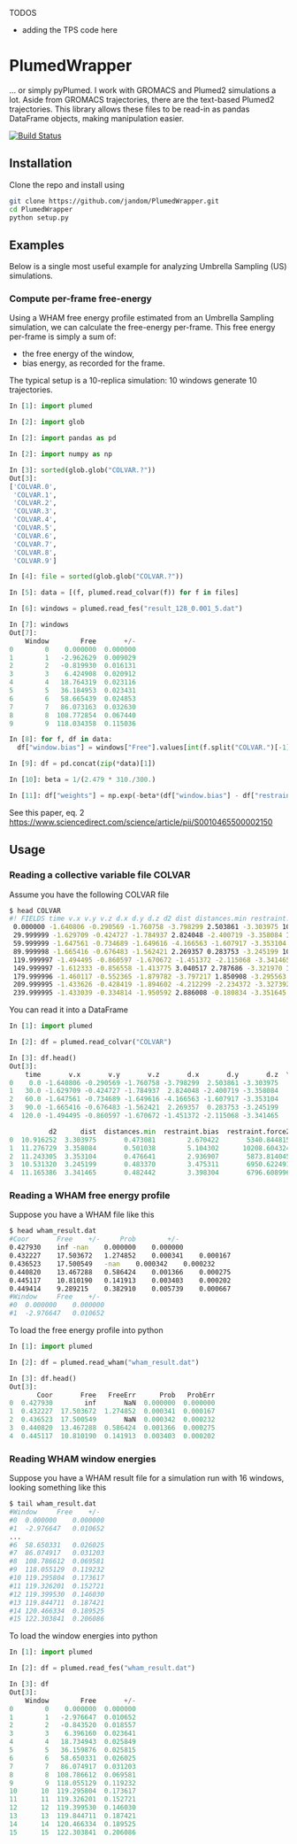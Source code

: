TODOS
- adding the TPS code here

# PlumedWrapper

... or simply pyPlumed. I work with GROMACS and Plumed2 simulations a lot.
Aside from GROMACS trajectories, there are the text-based Plumed2 trajectories.
This library allows these files to be read-in as pandas DataFrame objects, making manipulation easier.

[![Build Status](https://travis-ci.org/jandom/PlumedWrapper.svg?branch=master)](https://travis-ci.org/jandom/PlumedWrapper)

## Installation

Clone the repo and install using

```bash
git clone https://github.com/jandom/PlumedWrapper.git
cd PlumedWrapper
python setup.py
```

## Examples

Below is a single most useful example for analyzing Umbrella Sampling (US) simulations.

### Compute per-frame free-energy

Using a WHAM free energy profile estimated from an Umbrella Sampling simulation, we can calculate the free-energy per-frame. This free energy per-frame is simply a sum of:

- the free energy of the window,
- bias energy, as recorded for the frame.

The typical setup is a 10-replica simulation: 10 windows generate 10 trajectories.

```python
In [1]: import plumed

In [2]: import glob

In [2]: import pandas as pd

In [2]: import numpy as np

In [3]: sorted(glob.glob("COLVAR.?"))
Out[3]:
['COLVAR.0',
 'COLVAR.1',
 'COLVAR.2',
 'COLVAR.3',
 'COLVAR.4',
 'COLVAR.5',
 'COLVAR.6',
 'COLVAR.7',
 'COLVAR.8',
 'COLVAR.9']

In [4]: file = sorted(glob.glob("COLVAR.?"))

In [5]: data = [(f, plumed.read_colvar(f)) for f in files]

In [6]: windows = plumed.read_fes("result_128_0.001_5.dat")

In [7]: windows
Out[7]:
    Window        Free       +/-
0        0    0.000000  0.000000
1        1   -2.962629  0.009029
2        2   -0.819930  0.016131
3        3    6.424908  0.020912
4        4   18.764319  0.023116
5        5   36.184953  0.023431
6        6   58.665439  0.024853
7        7   86.073163  0.032630
8        8  108.772854  0.067440
9        9  118.034358  0.115036

In [8]: for f, df in data:
  df["window.bias"] = windows["Free"].values[int(f.split("COLVAR.")[-1])]

In [9]: df = pd.concat(zip(*data)[1])

In [10]: beta = 1/(2.479 * 310./300.)

In [11]: df["weights"] = np.exp(-beta*(df["window.bias"] - df["restraint.bias"]))

```

See this paper, eq. 2 https://www.sciencedirect.com/science/article/pii/S0010465500002150

## Usage

### Reading a collective variable file COLVAR

Assume you have the following COLVAR file

```bash
$ head COLVAR
#! FIELDS time v.x v.y v.z d.x d.y d.z d2 dist distances.min restraint.bias restraint.force2
 0.000000 -1.640806 -0.290569 -1.760758 -3.798299 2.503861 -3.303975 10.916252 3.303975 0.473081 2.670422 5340.844815
 29.999999 -1.629709 -0.424727 -1.784937 2.824048 -2.400719 -3.358084 11.276729 3.358084 0.501038 5.104302 10208.604324
 59.999999 -1.647561 -0.734689 -1.649616 -4.166563 -1.607917 -3.353104 11.243305 3.353104 0.476641 2.936907 5873.814045
 89.999998 -1.665416 -0.676483 -1.562421 2.269357 0.283753 -3.245199 10.531320 3.245199 0.483370 3.475311 6950.622491
 119.999997 -1.494495 -0.860597 -1.670672 -1.451372 -2.115068 -3.341465 11.165386 3.341465 0.482442 3.398304 6796.608996
 149.999997 -1.612333 -0.856558 -1.413775 3.040517 2.787686 -3.321970 11.035486 3.321970 0.489207 3.978927 7957.854806
 179.999996 -1.460117 -0.552365 -1.879782 -3.797217 1.850908 -3.295563 10.860736 3.295563 0.483233 3.463835 6927.669979
 209.999995 -1.433626 -0.428419 -1.894602 -4.212299 -2.234372 -3.327392 11.071540 3.327392 0.482861 3.432947 6865.894313
 239.999995 -1.433039 -0.334814 -1.950592 2.886008 -0.180834 -3.351645 11.233523 3.351645 0.483527 3.488397 6976.794135
```

You can read it into a DataFrame

```python
In [1]: import plumed

In [2]: df = plumed.read_colvar("COLVAR")

In [3]: df.head()
Out[3]:
    time       v.x       v.y       v.z       d.x       d.y       d.z  \
0    0.0 -1.640806 -0.290569 -1.760758 -3.798299  2.503861 -3.303975   
1   30.0 -1.629709 -0.424727 -1.784937  2.824048 -2.400719 -3.358084   
2   60.0 -1.647561 -0.734689 -1.649616 -4.166563 -1.607917 -3.353104   
3   90.0 -1.665416 -0.676483 -1.562421  2.269357  0.283753 -3.245199   
4  120.0 -1.494495 -0.860597 -1.670672 -1.451372 -2.115068 -3.341465   

          d2      dist  distances.min  restraint.bias  restraint.force2  
0  10.916252  3.303975       0.473081        2.670422       5340.844815  
1  11.276729  3.358084       0.501038        5.104302      10208.604324  
2  11.243305  3.353104       0.476641        2.936907       5873.814045  
3  10.531320  3.245199       0.483370        3.475311       6950.622491  
4  11.165386  3.341465       0.482442        3.398304       6796.608996  
```

### Reading a WHAM free energy profile

Suppose you have a WHAM file like this

```bash
$ head wham_result.dat
#Coor		Free	+/-		Prob		+/-
0.427930	inf	-nan	0.000000	0.000000
0.432227	17.503672	1.274852	0.000341	0.000167
0.436523	17.500549	-nan	0.000342	0.000232
0.440820	13.467288	0.586424	0.001366	0.000275
0.445117	10.810190	0.141913	0.003403	0.000202
0.449414	9.289215	0.382910	0.005739	0.000667
#Window		Free	+/-
#0	0.000000	0.000000
#1	-2.976647	0.010652
```

To load the free energy profile into python

```python
In [1]: import plumed

In [2]: df = plumed.read_wham("wham_result.dat")

In [3]: df.head()
Out[3]:
       Coor       Free   FreeErr      Prob   ProbErr
0  0.427930        inf       NaN  0.000000  0.000000
1  0.432227  17.503672  1.274852  0.000341  0.000167
2  0.436523  17.500549       NaN  0.000342  0.000232
3  0.440820  13.467288  0.586424  0.001366  0.000275
4  0.445117  10.810190  0.141913  0.003403  0.000202
```

### Reading WHAM window energies

Suppose you have a WHAM result file for a simulation run with 16 windows, looking something like this

```bash
$ tail wham_result.dat
#Window		Free	+/-
#0	0.000000	0.000000
#1	-2.976647	0.010652
...
#6	58.650331	0.026025
#7	86.074917	0.031203
#8	108.786612	0.069581
#9	118.055129	0.119232
#10	119.295804	0.173617
#11	119.326201	0.152721
#12	119.399530	0.146030
#13	119.844711	0.187421
#14	120.466334	0.189525
#15	122.303841	0.206086

```

To load the window energies into python

```python
In [1]: import plumed

In [2]: df = plumed.read_fes("wham_result.dat")

In [3]: df
Out[3]:
    Window        Free       +/-
0        0    0.000000  0.000000
1        1   -2.976647  0.010652
2        2   -0.843520  0.018557
3        3    6.396160  0.023641
4        4   18.734943  0.025849
5        5   36.159876  0.025815
6        6   58.650331  0.026025
7        7   86.074917  0.031203
8        8  108.786612  0.069581
9        9  118.055129  0.119232
10      10  119.295804  0.173617
11      11  119.326201  0.152721
12      12  119.399530  0.146030
13      13  119.844711  0.187421
14      14  120.466334  0.189525
15      15  122.303841  0.206086
```
